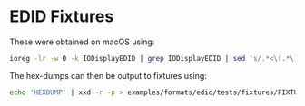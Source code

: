 # EDID Fixtures

These were obtained on macOS using:

```bash
ioreg -lr -w 0 -k IODisplayEDID | grep IODisplayEDID | sed 's/.*<\(.*\)>/\1/'
```

The hex-dumps can then be output to fixtures using:

```bash
echo 'HEXDUMP' | xxd -r -p > examples/formats/edid/tests/fixtures/FIXTURE_NAME.bin
````
